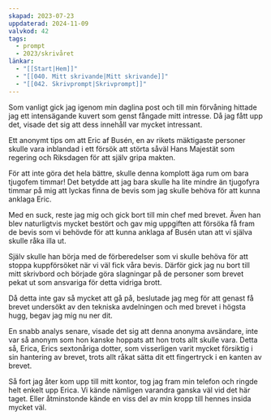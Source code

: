 ```yaml
---
skapad: 2023-07-23
uppdaterad: 2024-11-09
valvkod: 42
tags:
  - prompt
  - 2023/skrivåret
länkar:
  - "[[Start|Hem]]"
  - "[[040. Mitt skrivande|Mitt skrivande]]"
  - "[[042. Skrivprompt|Skrivprompt]]"
---
```


Som vanligt gick jag igenom min daglina post och till min förvåning hittade jag ett intensägande kuvert som genst fångade mitt intresse. Då jag fått upp det, visade det sig att dess innehåll var mycket intressant.

Ett anonymt tips om att Eric af Busén, en av rikets mäktigaste personer skulle vara inblandad i ett försök att störta såväl Hans Majestät som regering och Riksdagen för att själv gripa makten.

För att inte göra det hela bättre, skulle denna komplott äga rum om bara tjugofem timmar! Det betydde att jag bara skulle ha lite mindre än tjugofyra timmar på mig att lyckas finna de bevis som jag skulle behöva för att kunna anklaga Eric.

Med en suck, reste jag mig och gick bort till min chef med brevet. Även han blev naturligtvis mycket bestört och gav mig uppgiften att försöka få fram de bevis som vi behövde för att kunna anklaga af Busén utan att vi själva skulle råka illa ut.

Själv skulle han börja med de förberedelser som vi skulle behöva för att stoppa kuppförsöket när vi väl fick våra bevis. Därför gick jag nu bort till mitt skrivbord och började göra slagningar på de personer som brevet pekat ut som ansvariga för detta vidriga brott.

Då detta inte gav så mycket att gå på, beslutade jag meg för att genast få brevet undersökt av den tekniska avdelningen och med brevet i högsta hugg, begav jag mig nu ner dit.

En snabb analys senare, visade det sig att denna anonyma avsändare, inte var så anonym som hon kanske hoppats att hon trots allt skulle vara. Detta så, Erica, Erics sextonåriga dotter, som visserligen varit mycket försiktig i sin hantering av brevet, trots allt råkat sätta dit ett fingertryck i en kanten av brevet.

Så fort jag åter kom upp till mitt kontor, tog jag fram min telefon och ringde helt enkelt upp Erica. Vi kände nämligen varandra ganska väl vid det här taget. Eller åtminstonde kände en viss del av min kropp till hennes insida mycket väl.